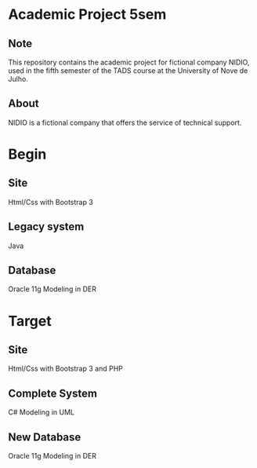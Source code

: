 # Academic Project 5sem

## Note
This repository contains the academic project for fictional company NIDIO, used in the fifth semester of the TADS course at the University of Nove de Julho.
## About
NIDIO is a fictional company that offers the service of technical support.

# Begin
## Site
   Html/Css with Bootstrap 3
## Legacy system
   Java
## Database
   Oracle 11g
   Modeling in DER

# Target
## Site
   Html/Css with Bootstrap 3 and PHP
## Complete System
   C#
   Modeling in UML
## New Database
   Oracle 11g
   Modeling in DER
